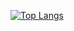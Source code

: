 [![Top Langs](https://github-readme-stats.vercel.app/api/top-langs/?username=anabeatrizzdm&layout=donut)](https://github.com/anabeatrizzdm/github-readme-stats)
